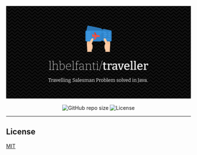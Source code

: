 <div align="center">
  <picture>
    <source media="(prefers-color-scheme: dark)" srcset="media/traveller-dark.png">
    <source media="(prefers-color-scheme: light)" srcset="media/traveller-light.png">
    <img alt="Traveller - Travelling Salesman Problem solved in Java." src="media/traveller-dark.png">
  </picture>

  <br />

  ![GitHub repo size](https://img.shields.io/github/repo-size/lhbelfanti/traveller?style=for-the-badge)
  ![License](https://img.shields.io/github/license/lhbelfanti/traveller?style=for-the-badge)
</div>

---
## License

[MIT](https://choosealicense.com/licenses/mit/)